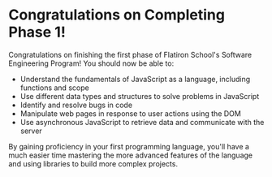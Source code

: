 # Congratulations on Completing Phase 1!

Congratulations on finishing the first phase of Flatiron School's Software
Engineering Program! You should now be able to:

- Understand the fundamentals of JavaScript as a language, including functions and scope
- Use different data types and structures to solve problems in JavaScript
- Identify and resolve bugs in code
- Manipulate web pages in response to user actions using the DOM
- Use asynchronous JavaScript to retrieve data and communicate with the server

By gaining proficiency in your first programming language, you'll have a much
easier time mastering the more advanced features of the language and using
libraries to build more complex projects.
